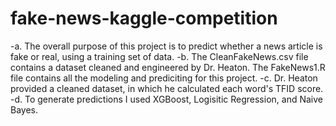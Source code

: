 # fake-news-kaggle-competition
-a. The overall purpose of this project is to predict whether a news article is fake or real, using a training set of data.
-b. The CleanFakeNews.csv file contains a dataset cleaned and engineered by Dr. Heaton. The FakeNews1.R file contains all the modeling and prediciting for this project.
-c. Dr. Heaton provided a cleaned dataset, in which he calculated each word's TFID score. 
-d. To generate predictions I used XGBoost, Logisitic Regression, and Naive Bayes. 
